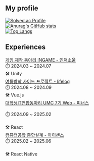 <div>
  <!--Body-->
  
  ## My profile
   

  [![Solved.ac Profile](http://mazassumnida.wtf/api/v2/generate_badge?boj=allthat1000)](https://solved.ac/allthat1000/)<br>
  [![Anurag's GitHub stats](https://github-readme-stats.vercel.app/api?username=newtypersh)](https://github.com/anuraghazra/github-readme-stats)<br>
  [![Top Langs](https://github-readme-stats.vercel.app/api/top-langs/?username=newtypersh)](https://github.com/anuraghazra/github-readme-stats)

  ## Experiences

  
  [게임 제작 동아리 INGAME - 인덕소울](https://github.com/igdc-2309)<br>
  ⏱️ 2024.03 ~ 2024.07<br>
  🛠️ Unity<br>
  [여름방학 사이드 프로젝트 - lifelog](https://github.com/Life-logger)<br>
  ⏱️ 2024.08 ~ 2024.09<br>
  🛠️ Vue.js<br>
  [대학생IT연합동아리 UMC 7기 Web - 피너스](https://github.com/Finance-uss)<br>  
  ⏱️ 2024.09 ~ 2025.02<br>  
  🛠️ React<br>
  [컴퓨터공학 종합설계 - 아이센스](https://github.com/25-1-capstone)<br> 
  ⏱️ 2025.02 ~ 2025.06<br>   
  🛠️ React Native<br>   
</div>

